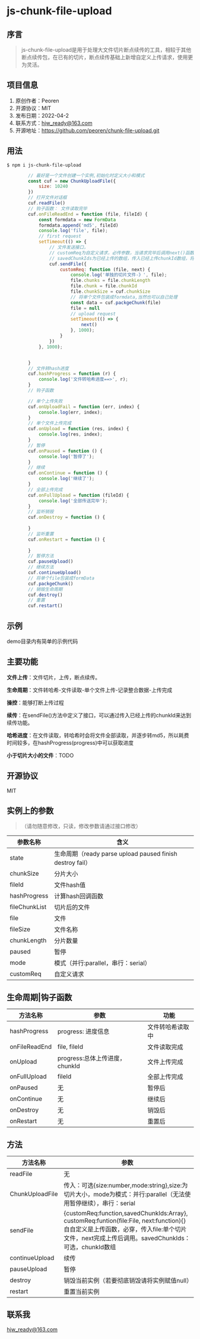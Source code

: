 # js-chunk-file-upload

## 序言

> js-chunk-file-upload是用于处理大文件切片断点续传的工具，相较于其他断点续传包，在已有的切片，断点续传基础上新增自定义上传请求，使用更为灵活。

## 项目信息

1. 原创作者：Peoren
2. 开源协议：MIT
3. 发布日期：2022-04-2
4. 联系方式：hjw_ready@163.com
5. 开源地址：https://github.com/peoren/chunk-file-upload.git

## 用法

```
$ npm i js-chunk-file-upload
```

```js   
        // 最好是一个文件创建一个实例,初始化时定义大小和模式
        const cuf = new ChunkUploadFile({
            size: 10240
        })
        // 打开文件对话框
        cuf.readFile()
        // 钩子函数： 文件读取完毕
        cuf.onFileReadEnd = function (file, fileId) {
            const formdata = new FormData
            formdata.append('md5', fileId)
            console.log('file', file);
            // first request
            setTimeout(() => {
                // 文件发送接口，
                // customReq为自定义请求，必传参数，当请求完毕后调用next()函数，以便内部获知。
                // savedChunkIds为已经上传的数组，传入已经上传chunkId数组，将会跳过这些数据，避免重复上传。
                cuf.sendFile({
                    customReq: function (file, next) {
                        console.log('单独的切片文件-》', file);
                        file.chunks = file.chunkLength
                        file.chunk = file.chunkId
                        file.chunkSize = cuf.chunkSize
                        // 将单个文件包装成formdata,当然也可以自己处理
                        const data = cuf.packgeChunk(file)
                        file = null
                        // upload request
                        setTimeout(() => {
                            next()
                        }, 1000);
                    }
                })
            }, 1000);


        }
        // 文件转hash进度
        cuf.hashProgress = function (r) {
            console.log('文件转哈希进度==>', r);
        }
        // 钩子函数

        // 单个上传失败
        cuf.onUploadFail = function (err, index) {
            console.log(err, index);
        }
        // 单个文件上传完成
        cuf.onUpload = function (res, index) {
            console.log(res, index);
        }
        // 暂停
        cuf.onPaused = function () {
            console.log('暂停了');
        }
        // 继续
        cuf.onContinue = function () {
            console.log('继续了');
        }
        // 全部上传完成
        cuf.onFullUpload = function (fileId) {
            console.log('全部传送完毕');
        }
        // 监听销毁
        cuf.onDestroy = function () {
            
        }
        // 监听重置
        cuf.onRestart = function () {
            
        }
        // 暂停方法
        cuf.pauseUpload()
        // 继续方法
        cuf.continueUpload()
        // 将单个file包装成formData
        cuf.packgeChunk()
        // 销毁生命周期
        cuf.destroy()
        // 重置
        cuf.restart()

```


## 示例

demo目录内有简单的示例代码


## 主要功能

**文件上传**：文件切片，上传，断点续传。

**生命周期**：文件转哈希-文件读取-单个文件上传-记录整合数据-上传完成

**操控**：能够打断上传过程

**续传**：在sendFile()方法中定义了接口，可以通过传入已经上传的chunkId来达到续传功能。

**哈希进度**：在文件读取，转哈希时会将文件全部读取，并逐步转md5，所以耗费时间较多，在hashProgress(progress)中可以获取进度

**小于切片大小的文件**：TODO

## 开源协议

MIT

## 实例上的参数
>（请勿随意修改，只读，修改参数请通过接口修改）

| 参数名称        | 含义                                          |
| --------------- | -------------------------------------------- |
| state      | 生命周期（ready parse upload paused finish destroy fail）                         |
| chunkSize      | 分片大小                         |
| fileId      | 文件hash值                         |
| hashProgress      | 计算hash回调函数                         |
| fileChunkList      | 切片后的文件                         |
| file      | 文件                         |
| fileSize      | 文件名称                         |
| chunkLength      | 分片数量                         |
| paused      | 暂停                         |
| mode      | 模式（并行:parallel，串行：serial）                         |
| customReq      | 自定义请求                      |


## 生命周期|钩子函数

| 方法名称        | 参数                                                  | 功能           |
| --------------- | ----------------------------------------------------- | -------------- |
| hashProgress      | progress: 进度信息                                    | 文件转哈希读取中     |
| onFileReadEnd   | file, fileId                                          | 文件读取完成   |
| onUpload   | progress:总体上传进度，chunkId               | 文件上传完成   |
| onFullUpload     | fileId                                                   | 全部上传完成       |
| onPaused |    无                                                 | 暂停后       |
| onContinue |    无                                                 | 继续后       |
| onDestroy |    无                                                 | 销毁后       |
| onRestart |    无                                                 | 重置后       |

## 方法

| 方法名称         | 参数                                                 |
| ---------------- | ---------------------------------------------------- |
| readFile      |       无                        | 打开文件对话框读取文件     |
| ChunkUploadFile       | 传入：可选{size:number,mode:string},size:为切片大小，mode为模式：并行:parallel（无法使用暂停继续），串行：serial       |
| sendFile        | {customReq:function,savedChunkIds:Array}, customReq:funtion(file:File, next:function){}自自定义是上传函数，必穿，传入file:单个切片文件，next完成上传后调用。savedChunkIds：可选，chunkId数组      |
| continueUpload         | 续传                                                 |
| pauseUpload             | 暂停                                                 |
| destroy             | 销毁当前实例（若要彻底销毁请将实例赋值null）             |
| restart             | 重置当前实例                                                 |

## 联系我
hjw_ready@163.com



